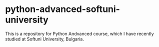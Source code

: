 # python-advanced-softuni-university
This is a repository for Python Andvanced course, which I have recently studied at Softuni University, Bulgaria.
